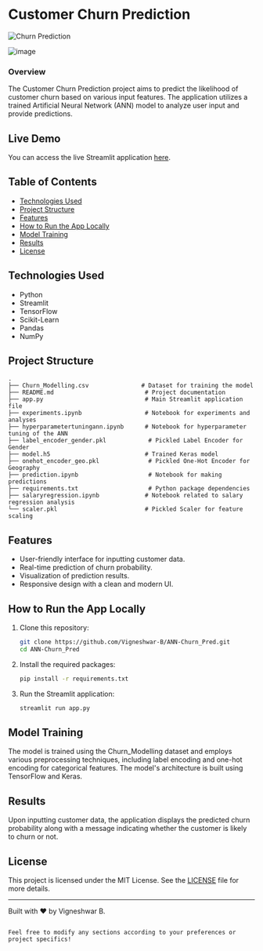# Customer Churn Prediction


![Churn Prediction](https://via.placeholder.com/800x200.png?text=Customer+Churn+Prediction)

![image](https://github.com/user-attachments/assets/d1394818-4d07-4e0a-82f2-831915ad3a8c)


### Overview

The Customer Churn Prediction project aims to predict the likelihood of customer churn based on various input features. The application utilizes a trained Artificial Neural Network (ANN) model to analyze user input and provide predictions.

## Live Demo

You can access the live Streamlit application [here](https://ann-churnpred-7.streamlit.app/).

## Table of Contents

- [Technologies Used](#technologies-used)
- [Project Structure](#project-structure)
- [Features](#features)
- [How to Run the App Locally](#how-to-run-the-app-locally)
- [Model Training](#model-training)
- [Results](#results)
- [License](#license)

## Technologies Used

- Python
- Streamlit
- TensorFlow
- Scikit-Learn
- Pandas
- NumPy

## Project Structure

```
.
├── Churn_Modelling.csv               # Dataset for training the model
├── README.md                          # Project documentation
├── app.py                             # Main Streamlit application file
├── experiments.ipynb                  # Notebook for experiments and analyses
├── hyperparametertuningann.ipynb      # Notebook for hyperparameter tuning of the ANN
├── label_encoder_gender.pkl            # Pickled Label Encoder for Gender
├── model.h5                           # Trained Keras model
├── onehot_encoder_geo.pkl              # Pickled One-Hot Encoder for Geography
├── prediction.ipynb                    # Notebook for making predictions
├── requirements.txt                    # Python package dependencies
├── salaryregression.ipynb             # Notebook related to salary regression analysis
└── scaler.pkl                         # Pickled Scaler for feature scaling
```

## Features

- User-friendly interface for inputting customer data.
- Real-time prediction of churn probability.
- Visualization of prediction results.
- Responsive design with a clean and modern UI.

## How to Run the App Locally

1. Clone this repository:
   ```bash
   git clone https://github.com/Vigneshwar-B/ANN-Churn_Pred.git
   cd ANN-Churn_Pred
   ```

2. Install the required packages:
   ```bash
   pip install -r requirements.txt
   ```

3. Run the Streamlit application:
   ```bash
   streamlit run app.py
   ```

## Model Training

The model is trained using the Churn_Modelling dataset and employs various preprocessing techniques, including label encoding and one-hot encoding for categorical features. The model's architecture is built using TensorFlow and Keras.

## Results

Upon inputting customer data, the application displays the predicted churn probability along with a message indicating whether the customer is likely to churn or not.

## License

This project is licensed under the MIT License. See the [LICENSE](LICENSE) file for more details.

---

Built with ❤️ by Vigneshwar B.
```

Feel free to modify any sections according to your preferences or project specifics!
